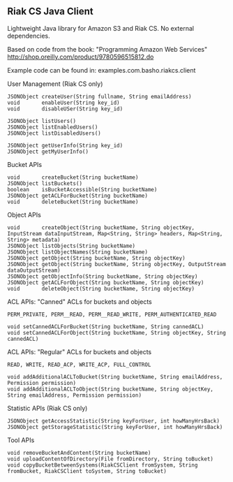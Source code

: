 ## Riak CS Java Client

Lightweight Java library for Amazon S3 and Riak CS. No external dependencies.

Based on code from the book: "Programming Amazon Web Services"
http://shop.oreilly.com/product/9780596515812.do

Example code can be found in: examples.com.basho.riakcs.client

User Management (Riak CS only)

    JSONObject createUser(String fullname, String emailAddress)
    void       enableUser(String key_id)
    void       disableUSer(String key_id)

    JSONObject listUsers()
    JSONObject listEnabledUsers()
    JSONObject listDisabledUsers()
    
    JSONObject getUserInfo(String key_id)
    JSONObject getMyUserInfo()

Bucket APIs

    void       createBucket(String bucketName)
    JSONObject listBuckets()
    boolean    isBucketAccessible(String bucketName)
    JSONObject getACLForBucket(String bucketName)
    void       deleteBucket(String bucketName)

Object APIs

    void       createObject(String bucketName, String objectKey, InputStream dataInputStream, Map<String, String> headers, Map<String, String> metadata)
    JSONObject listObjects(String bucketName)
    JSONObject listObjectNames(String bucketName)
    JSONObject getObject(String bucketName, String objectKey)
    JSONObject getObject(String bucketName, String objectKey, OutputStream dataOutputStream)
    JSONObject getObjectInfo(String bucketName, String objectKey)
    JSONObject getACLForObject(String bucketName, String objectKey)
    void       deleteObject(String bucketName, String objectKey)

ACL APIs: "Canned" ACLs for buckets and objects

    PERM_PRIVATE, PERM__READ, PERM__READ_WRITE, PERM_AUTHENTICATED_READ

    void setCannedACLForBucket(String bucketName, String cannedACL)
    void setCannedACLForObject(String bucketName, String objectKey, String cannedACL)

	
ACL APIs: "Regular" ACLs for buckets and objects

    READ, WRITE, READ_ACP, WRITE_ACP, FULL_CONTROL

    void addAdditionalACLToBucket(String bucketName, String emailAddress, Permission permission)
    void addAdditionalACLToObject(String bucketName, String objectKey, String emailAddress, Permission permission)

Statistic APIs (Riak CS only)

    JSONObject getAccessStatistic(String keyForUser, int howManyHrsBack)
    JSONObject getStorageStatistic(String keyForUser, int howManyHrsBack)

Tool APIs

    void removeBucketAndContent(String bucketName)
    void uploadContentOfDirectory(File fromDirectory, String toBucket)
    void copyBucketBetweenSystems(RiakCSClient fromSystem, String fromBucket, RiakCSClient toSystem, String toBucket)